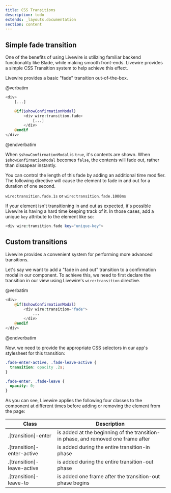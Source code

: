 ```yaml
---
title: CSS Transitions
description: todo
extends: _layouts.documentation
section: content
---
```


## Simple fade transition
One of the benefits of using Livewire is utilizing familiar backend functionality like Blade, while making smooth front-ends. Livewire provides a simple CSS Transition system to help achieve this effect.

Livewire provides a basic "fade" transition out-of-the-box.

@verbatim
```php
<div>
    [...]

    @if($showConfirmationModal)
        <div wire:transition.fade>
            [...]
        </div>
    @endif
</div>
```
@endverbatim

When `$showConfirmationModal` is `true`, it's contents are shown. When `$showConfirmationModal` becomes `false`, the contents will fade out, rather than dissapear instantly.

You can control the length of this fade by adding an additional time modifier. The following directive will cause the element to fade in and out for a duration of one second.

`wire:transition.fade.1s` or `wire:transition.fade.1000ms`

<div title="Warning"><div title="Warning__content">

If your element isn't transitioning in and out as expected, it's possible Livewire is having a hard time keeping track of it. In those cases, add a unique `key` attribute to the element like so:

```php
<div wire:transition.fade key="unique-key">
```
</div></div>

## Custom transitions

Livewire provides a convenient system for performing more advanced transitions.

Let's say we want to add a "fade in and out" transition to a confirmation modal in our component. To achieve this, we need to first declare the transition in our view using Livewire's `wire:transition` directive.

@verbatim
```php
<div>
    @if($showConfirmationModal)
        <div wire:transition="fade">
            ...
        </div>
    @endif
</div>
```
@endverbatim

Now, we need to provide the appropriate CSS selectors in our app's stylesheet for this transition:

```css
.fade-enter-active, .fade-leave-active {
  transition: opacity .2s;
}

.fade-enter, .fade-leave {
  opacity: 0;
}
```

As you can see, Livewire applies the following four classes to the component at different times before adding or removing the element from the page:

Class | Description
--- | ---
.[transition]-enter | is added at the beginning of the transition-in phase, and removed one frame after
.[transition]-enter-active | is added during the entire transition-in phase
.[transition]-leave-active | is added during the entire transition-out phase
.[transition]-leave-to | is added one frame after the transition-out phase begins
